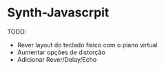 # Synth-Javascrpit

TODO:
 - Rever layout do teclado fisico com o piano virtual
 - Aumentar opções de distorção
 - Adicionar Rever/Delay/Echo
